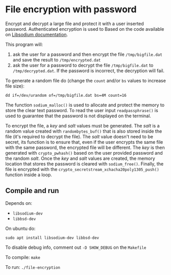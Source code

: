 # File encryption with password
Encrypt and decrypt a large file and protect it with a user inserted password. Authenticated encryption is used to 
Based on the code available on [Libsodium documentation](https://libsodium.gitbook.io/doc/secret-key_cryptography/secretstream).


This program will:
1. ask the user for a password and then encrypt the file `/tmp/bigfile.dat` and save the result to `/tmp/encrypted.dat`
2. ask the user for a password to decrypt the file `/tmp/bigfile.dat` to `/tmp/decrypted.dat`. If the password is incorrect, the decryption will fail.

To generate a random file do (change the `count` and/or `bs` values to increase file size):
```
dd if=/dev/urandom of=/tmp/bigfile.dat bs=4M count=16
```

The function `sodium_malloc()` is used to allocate and protect the memory to store the clear text password. 
To read the user input `readpassphrase()` is used to guarantee that the password is not displayed on the terminal. 

To encrypt the file, a *key* and *salt* values must be generated. The *salt* is a random value created with `randombytes_buf()` that is also stored inside the file (it's required to decrypt the file). The *salt* value doesn't need to be secret, its function is to ensure that, even if the user encrypts the same file with the same password, the encrypted file will be different. The *key* is then generated with `crypto_pwhash()` based on the user provided password and the random *salt*. Once the *key* and *salt* values are created, the memory location that stores the password is cleared with `sodium_free()`. Finally, the file is encrypted with the `crypto_secretstream_xchacha20poly1305_push()` function inside a loop.


## Compile and run

Depends on:
- `libsodium-dev`
- `libbsd-dev`

On ubuntu do:
```
sudo apt install libsodium-dev libbsd-dev
```

To disable debug info, comment out `-D SHOW_DEBUG` on the `Makefile`

To compile:
`make`

To run:
`./file-encryption`


